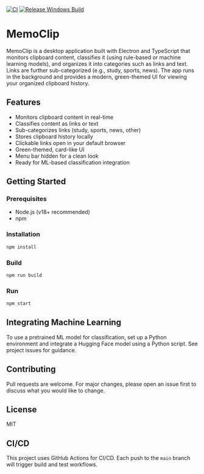 [![CI](https://github.com/Aceee-dev/MemoClip/actions/workflows/ci.yml/badge.svg)](https://github.com/Aceee-dev/MemoClip/actions/workflows/ci.yml)
[![Release Windows Build](https://github.com/Aceee-dev/MemoClip/actions/workflows/release.yml/badge.svg)](https://github.com/Aceee-dev/MemoClip/actions/workflows/release.yml)
# MemoClip

MemoClip is a desktop application built with Electron and TypeScript that monitors clipboard content, classifies it (using rule-based or machine learning models), and organizes it into categories such as links and text. Links are further sub-categorized (e.g., study, sports, news). The app runs in the background and provides a modern, green-themed UI for viewing your organized clipboard history.

## Features
- Monitors clipboard content in real-time
- Classifies content as links or text
- Sub-categorizes links (study, sports, news, other)
- Stores clipboard history locally
- Clickable links open in your default browser
- Green-themed, card-like UI
- Menu bar hidden for a clean look
- Ready for ML-based classification integration

## Getting Started

### Prerequisites
- Node.js (v18+ recommended)
- npm

### Installation
```sh
npm install
```

### Build
```sh
npm run build
```

### Run
```sh
npm start
```

## Integrating Machine Learning
To use a pretrained ML model for classification, set up a Python environment and integrate a Hugging Face model using a Python script. See project issues for guidance.

## Contributing
Pull requests are welcome. For major changes, please open an issue first to discuss what you would like to change.

## License
MIT

## CI/CD
This project uses GitHub Actions for CI/CD. Each push to the `main` branch will trigger build and test workflows.
